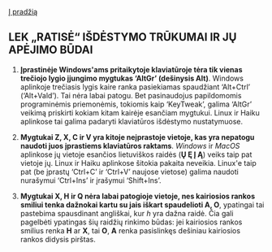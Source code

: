 [Į pradžią](../README.md)

LEK „RATISĖ“ IŠDĖSTYMO TRŪKUMAI IR JŲ APĖJIMO BŪDAI
------------------------------------------

1. __Įprastinėje Windows'ams pritaikytoje klaviatūroje tėra tik vienas trečiojo lygio įjungimo mygtukas ‘AltGr’ (dešinysis Alt)__. Windows aplinkoje trečiasis lygis kaire ranka pasiekiamas spaudžiant ‘Alt+Ctrl’ (‘Alt+Vald’). Tai nėra labai patogu. Bet pasinaudojus papildomomis programinėmis priemonėmis, tokiomis kaip ‘KeyTweak’, galima ‘AltGr’ veikimą priskirti kokiam kitam kairėje esančiam mygtukui. Linux ir Haiku aplinkose tai galima padaryti klaviatūros išdėstymo nustatymuose.

2. __Mygtukai Z, X, C ir V yra kitoje neįprastoje vietoje, kas yra nepatogu naudoti juos įprastiems klaviatūros raktams__. _Windows_ ir _MacOS_ aplinkose jų vietoje esančios lietuviškos raidės (__Ų Ę Į Ą__) veiks taip pat vietoje jų. Linux ir Haiku aplinkose šitokia pakaita neveikia. Linux'e taip pat (be įprastų ‘Ctrl+C’ ir ‘Ctrl+V’ naujose vietose) galima naudoti nurašymui ‘Ctrl+Ins’ ir įrašymui ‘Shift+Ins’.

3. __Mygtukai X, H ir Q nėra labai patogioje vietoje, nes kairiosios rankos smiliui tenka dažnokai kartu su jais iškart spaudelioti A, O__, ypatingai tai pastebima spausdinant angliškai, kur _h_ yra dažna raidė. Čia gali pagelbėti ypatingas šių raidžių rinkimo būdas: jei kairiosios rankos smilius renka __H__ ar __X__, tai __O__, __A__ renka pasislinkęs dešiniau kairiosios rankos didysis pirštas.
